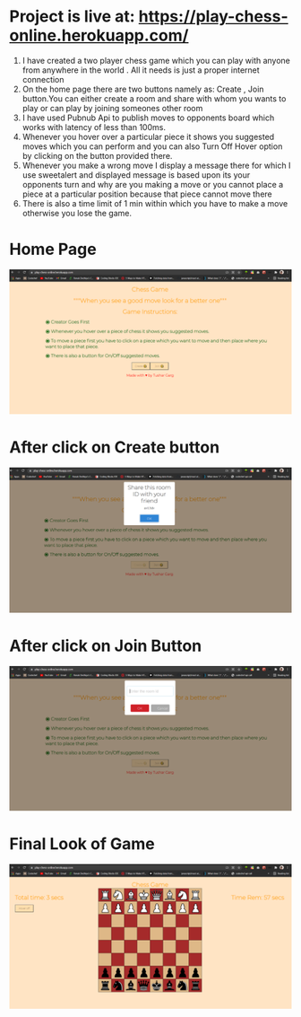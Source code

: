 # Project is live at: https://play-chess-online.herokuapp.com/
1.	I have created a two player chess game which you can play with anyone from anywhere in the world . All it needs is just a proper internet connection 
2.	On the home page there are two buttons namely as: Create , Join button.You can either create a room and share with whom you wants to play or can play by joining someones other room
3.	I have used Pubnub Api to publish moves to opponents board which works with latency of less than 100ms.
4.	Whenever you hover over a particular piece it shows you suggested moves which you can perform and you can also Turn Off Hover option by clicking on the button provided there.
5.	Whenever you make a wrong move I display a message there for which I use  sweetalert and displayed message is based upon its your opponents turn and why are you making a move or you cannot place a piece at a particular position because that piece cannot move there
6.	There is also a time limit of 1 min within which you have to make a move otherwise you lose the game.
<h1> Home Page </h1>
<img src="images/home.png">
<h1> After click on Create button </h1>
<img src="images/create.png">
<h1> After click on Join Button </h1>
<img src="images/join.png">
<h1> Final Look of Game </h1> 
<img src="images/chess.png">
